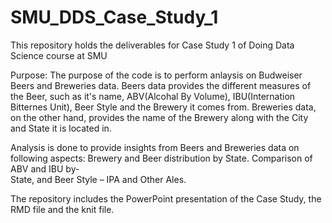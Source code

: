 # SMU_DDS_Case_Study_1
This repository holds the deliverables for Case Study 1 of Doing Data Science course at SMU

Purpose:
The purpose of the code is to perform anlaysis on Budweiser Beers and Breweries data.
Beers data provides the different measures of the Beer, such as it's name, ABV(Alcohal By Volume), IBU(Internation Bitternes Unit),
Beer Style and the Brewery it comes from. Breweries data, on the other hand, provides the name of the Brewery along with the City and
State it is located in. 

Analysis is done to provide insights from Beers and Breweries data on following aspects:
Brewery and Beer distribution by State.
Comparison of ABV and IBU by-	
State, and 
Beer Style – IPA and Other Ales.

The repository includes the PowerPoint presentation of the Case Study, the RMD file and the knit file. 
